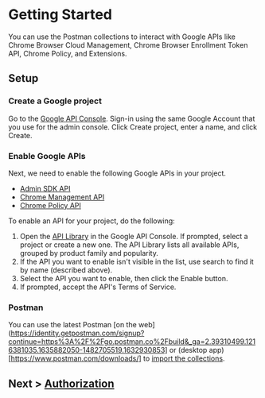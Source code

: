 # Getting Started
You can use the Postman collections to interact with Google APIs like Chrome Browser Cloud Management, Chrome Browser Enrollment Token API, Chrome Policy, and Extensions.

## Setup

### Create a Google project
Go to the [Google API Console](https://console.developers.google.com/project). Sign-in using the same Google Account that you use for the admin console. Click Create project, enter a name, and click Create.

### Enable Google APIs
Next, we need to enable the following Google APIs in your project.
* [Admin SDK API](https://console.developers.google.com/apis/api/admin.googleapis.com/overview?project=_)
* [Chrome Management API](https://console.developers.google.com/apis/api/chromemanagement.googleapis.com/overview?project=_)
* [Chrome Policy API](https://console.developers.google.com/apis/api/chromepolicy.googleapis.com/overview?project=_)

To enable an API for your project, do the following:

1. Open the [API Library](https://console.developers.google.com/apis/library) in the Google API Console. If prompted, select a project or create a new one. The API Library lists all available APIs, grouped by product family and popularity.
2. If the API you want to enable isn't visible in the list, use search to find it by name (described above).
3. Select the API you want to enable, then click the Enable button.
4. If prompted, accept the API's Terms of Service.

### Postman
You can use the latest Postman [on the web](https://identity.getpostman.com/signup?continue=https%3A%2F%2Fgo.postman.co%2Fbuild&_ga=2.39310499.1216381035.1635882050-1482705519.1632930853] or (desktop app)[https://www.postman.com/downloads/] to [import the collections](https://learning.postman.com/docs/getting-started/importing-and-exporting-data/).

## Next > [Authorization](auth.md)


